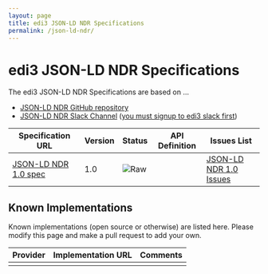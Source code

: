 ```yaml
---
layout: page
title: edi3 JSON-LD NDR Specifications
permalink: /json-ld-ndr/
---
```


# edi3 JSON-LD NDR Specifications

The edi3 JSON-LD NDR Specifications are based on ...

* [JSON-LD NDR GitHub repository](https://github.com/edi3/edi3-json-ld-ndr)
* [JSON-LD NDR Slack Channel](https://edi3.slack.com/messages/spec-json-ld-ndr/) ([you must signup to edi3 slack first](https://chat.edi3.org/))

| Specification URL | Version | Status | API Definition | Issues List |
| ----------------- | ------  | ------ | -------------- | ----------- |
| [JSON-LD NDR 1.0 spec](http://edi3.org/specs/edi3-json-ld-ndr/1.0/) | 1.0 | ![Raw](http://rfc.unprotocols.org/spec:2/COSS/raw.svg) |  |  [JSON-LD NDR 1.0 Issues](https://github.com/edi3/edi3-json-ld-ndr/issues)  |

## Known Implementations

Known implementations (open source or otherwise) are listed here.  Please modify this page and make a pull request to add your own.

|Provider|Implementation URL|Comments|
|--------|------------------|--------|
|  |  |  |

